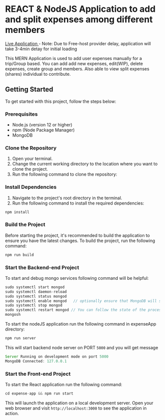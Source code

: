 # REACT & NodeJS Application to add and split expenses among different members 

<a href="https://expense-app-i2th.onrender.com"> Live Application </a> - Note: Due to Free-host provider delay, application will take 3-4min detay for initial loading  

This MERN Application is  used to add user expenses manually for a trip/Group based. You can add add new expenses, edit(WIP), delete expenses, create group and members. 
Also able to view split expenses (shares) individual to contribute. 

## Getting Started

To get started with this project, follow the steps below:

### Prerequisites

- Node.js (version 12 or higher)
- npm (Node Package Manager)
- MongoDB

### Clone the Repository

1. Open your terminal.
2. Change the current working directory to the location where you want to clone the project.
3. Run the following command to clone the repository:


### Install Dependencies

1. Navigate to the project's root directory in the terminal.
2. Run the following command to install the required dependencies:

```js
npm install
```

### Build the Project

Before starting the project, it's recommended to build the application to ensure you have the latest changes. To build the project, run the following command:

```js
npm run build
```

### Start the Backend-end Project

To start and debug mongo services following command will be helpful:

```js
sudo systemctl start mongod
sudo systemctl daemon-reload
sudo systemctl status mongod
sudo systemctl enable mongod   // optionally ensure that MongoDB will start following a system reboot 
sudo systemctl stop mongod
sudo systemctl restart mongod // You can follow the state of the process for errors or important messages by watching the output in the /var/log/mongodb/mongod.log file.
mongosh
```

To start the nodeJS application run the following command in expenseApp directory:

```js
npm run server
```
This will start backend node server on PORT `5000` and you will get message 

```js
Server Running on development mode on port 5000
MongoDB Connected: 127.0.0.1
```

### Start the Front-end Project

To start the React application run the following command:

```js
cd expense-app && npm run start
```

This will launch the application on a local development server. Open your web browser and visit `http://localhost:3000` to see the application in action.


